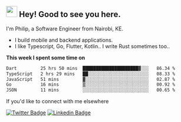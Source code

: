 <h2><img src="https://slackmojis.com/emojis/3643-cool-doge/download" width="30"/> Hey! Good to see you here.</h2>

<p>I'm Philip, a Software Engineer from Nairobi, KE. 

- I build mobile and backend applications.
- I like Typescript, Go, Flutter, Kotlin.. I write Rust sometimes too..</p>

**This week I spent some time on**
<!--START_SECTION:waka-->

```txt
Dart         25 hrs 50 mins  █████████████████████▓░░░   86.34 %
TypeScript   2 hrs 29 mins   ██░░░░░░░░░░░░░░░░░░░░░░░   08.33 %
JavaScript   51 mins         ▓░░░░░░░░░░░░░░░░░░░░░░░░   02.87 %
Go           16 mins         ▒░░░░░░░░░░░░░░░░░░░░░░░░   00.92 %
JSON         11 mins         ░░░░░░░░░░░░░░░░░░░░░░░░░   00.65 %
```

<!--END_SECTION:waka-->

If you'd like to connect with me elsewhere

[![Twitter Badge](https://img.shields.io/badge/-Twitter-1ca0f1?style=flat-square&labelColor=1ca0f1&logo=twitter&logoColor=white&link=https://twitter.com/_diogorodrigues)](https://twitter.com/kimathiphil)  [![Linkedin Badge](https://img.shields.io/badge/-LinkedIn-blue?style=flat-square&logo=Linkedin&logoColor=white&link=https://www.linkedin.com/in/philip-kimathi-2604a9114/)](https://www.linkedin.com/in/philip-kimathi-2604a9114/)
